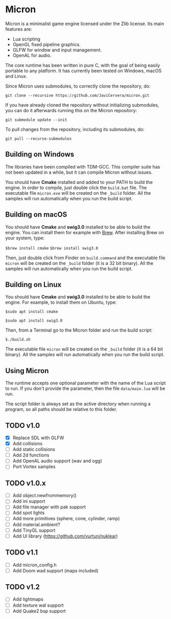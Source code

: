 # Micron
Micron is a minimalist game engine licensed under the Zlib license. Its main features are:

* Lua scripting
* OpenGL fixed pipeline graphics.
* GLFW for window and input management.
* OpenAL for audio.

The core runtime has been written in pure C, with the goal of being easily portable to any platform. It has currently been tested on Windows, macOS and Linux.

Since Micron uses submodules, to correctly clone the repository, do:

`git clone --recursive https://github.com/JaviCervera/micron.git`

If you have already cloned the repository without initializing submodules, you can do it afterwards running this on the Micron repository:

`git submodule update --init`

To pull changes from the repository, including its submodules, do:

`git pull --recurse-submodules`

## Building on Windows
The libraries have been compiled with TDM-GCC. This compiler suite has not been updated in a while, but it can compile Micron without issues.

You should have **Cmake** installed and added to your PATH to build the engine. In order to compile, just double click the `build.bat` file. The executable file `micron.exe` will be created on the `_build` folder. All the samples will run automatically when you run the build script.

## Building on macOS
You should have **Cmake** and **swig3.0** installed to be able to build the engine. You can install them for example with [Brew](https://brew.sh/). After installing Brew on your system, type:

`$brew install cmake`
`$brew install swig3.0`

Then, just double click from Finder on `build.command` and the executable file `micron` will be created on the `_build` folder (it is a 32 bit binary). All the samples will run automatically when you run the build script.

## Building on Linux
You should have **Cmake** and **swig3.0** installed to be able to build the engine. For example, to install them on Ubuntu, type:

`$sudo apt install cmake`

`$sudo apt install swig3.0`

Then, from a Terminal go to the Micron folder and run the build script:

`$./build.sh`

The executable file `micron` will be created on the `_build` folder (it is a 64 bit binary). All the samples will run automatically when you run the build script.

## Using Micron
The runtime accepts one optional parameter with the name of the Lua script to run. If you don't provide the parameter, then the file `data/main.lua` will be run.

The script folder is always set as the active directory when running a program, so all paths should be relative to this folder.

## TODO v1.0
- [x] Replace SDL with GLFW
- [x] Add collisions
- [ ] Add static collisions
- [ ] Add 2d functions
- [ ] Add OpenAL audio support (wav and ogg)
- [ ] Port Vortex samples

## TODO v1.0.x
- [ ] Add object.newfrommemory()
- [ ] Add ini support
- [ ] Add file manager with pak support
- [ ] Add spot lights
- [ ] Add more primitives (sphere, cone, cylinder, ramp)
- [ ] Add material.ambient?
- [ ] Add TinyGL support
- [ ] Add UI library (https://github.com/vurtun/nuklear)

## TODO v1.1
- [ ] Add micron_config.h
- [ ] Add Doom wad support (maps included)

## TODO v1.2
- [ ] Add lightmaps
- [ ] Add texture wal support
- [ ] Add Quake2 bsp support
